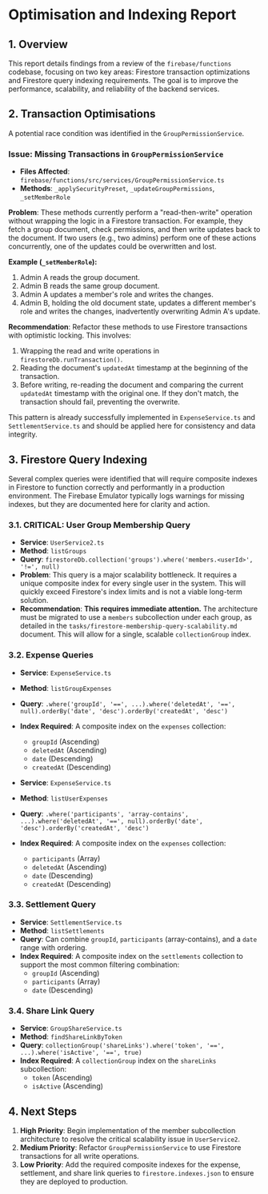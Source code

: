 # Optimisation and Indexing Report

## 1. Overview

This report details findings from a review of the `firebase/functions` codebase, focusing on two key areas: Firestore transaction optimizations and Firestore query indexing requirements. The goal is to improve the performance, scalability, and reliability of the backend services.

## 2. Transaction Optimisations

A potential race condition was identified in the `GroupPermissionService`.

### Issue: Missing Transactions in `GroupPermissionService`

-   **Files Affected**: `firebase/functions/src/services/GroupPermissionService.ts`
-   **Methods**: `_applySecurityPreset`, `_updateGroupPermissions`, `_setMemberRole`

**Problem**: These methods currently perform a "read-then-write" operation without wrapping the logic in a Firestore transaction. For example, they fetch a group document, check permissions, and then write updates back to the document. If two users (e.g., two admins) perform one of these actions concurrently, one of the updates could be overwritten and lost.

**Example (`_setMemberRole`):**
1.  Admin A reads the group document.
2.  Admin B reads the same group document.
3.  Admin A updates a member's role and writes the changes.
4.  Admin B, holding the old document state, updates a different member's role and writes the changes, inadvertently overwriting Admin A's update.

**Recommendation**:
Refactor these methods to use Firestore transactions with optimistic locking. This involves:
1.  Wrapping the read and write operations in `firestoreDb.runTransaction()`.
2.  Reading the document's `updatedAt` timestamp at the beginning of the transaction.
3.  Before writing, re-reading the document and comparing the current `updatedAt` timestamp with the original one. If they don't match, the transaction should fail, preventing the overwrite.

This pattern is already successfully implemented in `ExpenseService.ts` and `SettlementService.ts` and should be applied here for consistency and data integrity.

## 3. Firestore Query Indexing

Several complex queries were identified that will require composite indexes in Firestore to function correctly and performantly in a production environment. The Firebase Emulator typically logs warnings for missing indexes, but they are documented here for clarity and action.

### 3.1. CRITICAL: User Group Membership Query

-   **Service**: `UserService2.ts`
-   **Method**: `listGroups`
-   **Query**: `firestoreDb.collection('groups').where('members.<userId>', '!=', null)`
-   **Problem**: This query is a major scalability bottleneck. It requires a unique composite index for every single user in the system. This will quickly exceed Firestore's index limits and is not a viable long-term solution.
-   **Recommendation**: **This requires immediate attention.** The architecture must be migrated to use a `members` subcollection under each group, as detailed in the `tasks/firestore-membership-query-scalability.md` document. This will allow for a single, scalable `collectionGroup` index.

### 3.2. Expense Queries

-   **Service**: `ExpenseService.ts`
-   **Method**: `listGroupExpenses`
-   **Query**: `.where('groupId', '==', ...).where('deletedAt', '==', null).orderBy('date', 'desc').orderBy('createdAt', 'desc')`
-   **Index Required**: A composite index on the `expenses` collection:
    - `groupId` (Ascending)
    - `deletedAt` (Ascending)
    - `date` (Descending)
    - `createdAt` (Descending)

-   **Service**: `ExpenseService.ts`
-   **Method**: `listUserExpenses`
-   **Query**: `.where('participants', 'array-contains', ...).where('deletedAt', '==', null).orderBy('date', 'desc').orderBy('createdAt', 'desc')`
-   **Index Required**: A composite index on the `expenses` collection:
    - `participants` (Array)
    - `deletedAt` (Ascending)
    - `date` (Descending)
    - `createdAt` (Descending)

### 3.3. Settlement Query

-   **Service**: `SettlementService.ts`
-   **Method**: `listSettlements`
-   **Query**: Can combine `groupId`, `participants` (array-contains), and a `date` range with ordering.
-   **Index Required**: A composite index on the `settlements` collection to support the most common filtering combination:
    - `groupId` (Ascending)
    - `participants` (Array)
    - `date` (Descending)

### 3.4. Share Link Query

-   **Service**: `GroupShareService.ts`
-   **Method**: `findShareLinkByToken`
-   **Query**: `collectionGroup('shareLinks').where('token', '==', ...).where('isActive', '==', true)`
-   **Index Required**: A `collectionGroup` index on the `shareLinks` subcollection:
    - `token` (Ascending)
    - `isActive` (Ascending)

## 4. Next Steps

1.  **High Priority**: Begin implementation of the member subcollection architecture to resolve the critical scalability issue in `UserService2`.
2.  **Medium Priority**: Refactor `GroupPermissionService` to use Firestore transactions for all write operations.
3.  **Low Priority**: Add the required composite indexes for the expense, settlement, and share link queries to `firestore.indexes.json` to ensure they are deployed to production.
